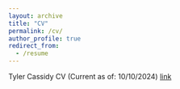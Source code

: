 ```yaml
---
layout: archive
title: "CV"
permalink: /cv/
author_profile: true
redirect_from:
  - /resume
---
```

Tyler Cassidy CV (Current as of: 10/10/2024) [link](https://ttcassid.github.io/files/CV/Tyler_Cassidy_CV.pdf)